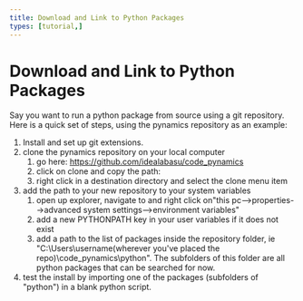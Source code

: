 ```yaml
---
title: Download and Link to Python Packages
types: [tutorial,] 
---
```


# Download and Link to Python Packages

Say you want to run a python package from source using a git repository.  Here is a quick set of steps, using the pynamics repository as an example:

1. Install and set up git extensions.
1. clone the pynamics repository on your local computer
    1. go here: https://github.com/idealabasu/code_pynamics
    1. click on clone and copy the path:
    1. right click in a destination directory and select the clone menu item
1. add the path to your new repository to your system variables
    1. open up explorer, navigate to and right click on"this pc-->properties-->advanced system settings-->environment variables"
    1. add a new PYTHONPATH key in your user variables if it does not exist
    1. add a path to the list of packages inside the repository folder, ie "C:\Users\username\(wherever you've placed the repo)\code_pynamics\python".  The subfolders of this folder are all python packages that can be searched for now.
1. test the install by importing one of the packages (subfolders of "python") in a blank python script.